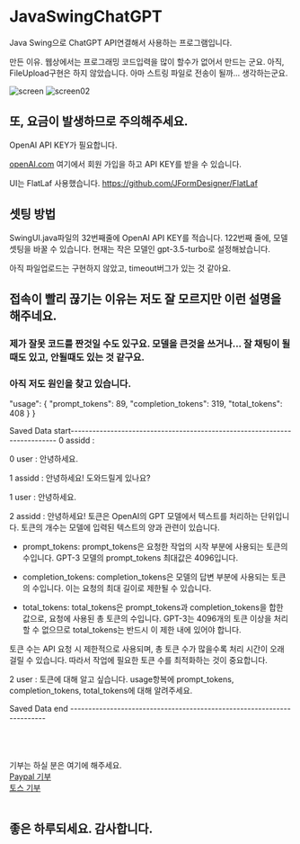 # JavaSwingChatGPT
Java Swing으로 ChatGPT API연결해서 사용하는 프로그램입니다.
<p>
만든 이유. 웹상에서는 프로그래밍 코드입력을 많이 할수가 없어서 만드는 군요. 아직, FileUpload구현은 하지 않았습니다. 아마 스트링 파일로 전송이 될까... 생각하는군요.
</p>

![screen](https://github.com/infott2t/JavaSwingChatGpt/assets/25080178/932613f9-81bf-485d-9d74-84b85c6da442)
![screen02](https://github.com/infott2t/JavaSwingChatGpt/assets/25080178/2c40490b-9fe7-4803-94fd-dc5d048bcb1b)



 
 <p align="center">
  
</p>
 



<h2>또, 요금이 발생하므로 주의해주세요.</h2>

OpenAI API KEY가 필요합니다. 

<a href="https://openai.com">openAI.com</a> 여기에서 회원 가입을 하고 API KEY를 받을 수 있습니다. 

<p>
UI는 FlatLaf 사용했습니다. <a href="https://github.com/JFormDesigner/FlatLaf">https://github.com/JFormDesigner/FlatLaf</a>

<h2>셋팅 방법</h2>
SwingUI.java파일의 32번째줄에 OpenAI API KEY를 적습니다.
122번째 줄에, 모델 셋팅을 바꿀 수 있습니다. 현재는 작은 모델인 gpt-3.5-turbo로 설정해놨습니다.

아직 파일업로드는 구현하지 않았고, timeout버그가 있는 것 같아요.
</p>

 <h2>접속이 빨리 끊기는 이유는 저도 잘 모르지만 이런 설명을 해주네요.</h2>
 <h3>제가 잘못 코드를 짠것일 수도 있구요. 모델을 큰것을 쓰거나... 잘 채팅이 될때도 있고, 안될때도 있는 것 같구요.</h3>
 <h3>아직 저도 원인을 찾고 있습니다.</h3>
 <p>
  "usage": {
    "prompt_tokens": 89,
    "completion_tokens": 319,
    "total_tokens": 408
  }
}




Saved Data start--------------------------------------------------------------------------
0 assidd :

0 user : 안녕하세요.

1 assidd : 안녕하세요! 도와드릴게 있나요?

1 user : 안녕하세요.

2 assidd : 안녕하세요! 토큰은 OpenAI의 GPT 모델에서 텍스트를 처리하는 단위입니다. 토큰의 개수는 모델에 입력된 텍스트의 양과 관련이 있습니다.

- prompt_tokens: prompt_tokens은 요청한 작업의 시작 부분에 사용되는 토큰의 수입니다. GPT-3 모델의 prompt_tokens 최대값은 4096입니다.

- completion_tokens: completion_tokens은 모델의 답변 부분에 사용되는 토큰의 수입니다. 이는 요청의 최대 길이로 제한될 수 있습니다.

- total_tokens: total_tokens은 prompt_tokens과 completion_tokens을 합한 값으로, 요청에 사용된 총 토큰의 수입니다. GPT-3는 4096개의 토큰 이상을 처리할 수 없으므로 total_tokens는 반드시 이 제한 내에 있어야 합니다.

토큰 수는 API 요청 시 제한적으로 사용되며, 총 토큰 수가 많을수록 처리 시간이 오래 걸릴 수 있습니다. 따라서 작업에 필요한 토큰 수를 최적화하는 것이 중요합니다.

2 user : 토큰에 대해 알고 싶습니다. usage항복에 prompt_tokens, completion_tokens, total_tokens에 대해 알려주세요.

Saved Data end -----------------------------------------------------------------------
</p>
<br/><br/><br/>
기부는 하실 분은 여기에 해주세요. <br/>
<a href="https://paypal.me/jcoop45">Paypal 기부</a><br/>  <a href="https://toss.me/jcoop">토스 기부</a>
<br/><br/>

<h2>좋은 하루되세요. 감사합니다.</h2>
